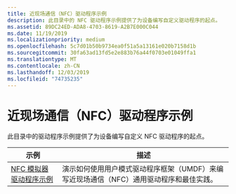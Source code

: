 ```yaml
---
title: 近现场通信（NFC）驱动程序示例
description: 此目录中的 NFC 驱动程序示例提供了为设备编写自定义驱动程序的起点。
ms.assetid: 89DC24ED-ADA8-4703-8619-A2B7E000C044
ms.date: 11/19/2019
ms.localizationpriority: medium
ms.openlocfilehash: 5c7d01b50b9734ea0f51a5a13161e020b7158d1b
ms.sourcegitcommit: 30fa63ad13fd5e2e883b76a44f0703e01049ffa1
ms.translationtype: MT
ms.contentlocale: zh-CN
ms.lasthandoff: 12/03/2019
ms.locfileid: "74735235"
---
```

# <a name="near-field-communication-nfc-driver-samples"></a>近现场通信（NFC）驱动程序示例

此目录中的驱动程序示例提供了为设备编写自定义 NFC 驱动程序的起点。

| 示例 | 描述 |
| --- | --- |
| [NFC 模拟器驱动程序示例](https://docs.microsoft.com/samples/microsoft/windows-driver-samples/nfc-cx-client-driver-sample/) | 演示如何使用用户模式驱动程序框架（UMDF）来编写近现场通信（NFC）通用驱动程序和最佳实践。 |

